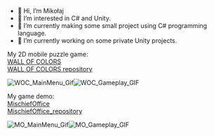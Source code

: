 - 👋 Hi, I’m Mikołaj
- 👀 I’m interested in C# and Unity.
- 🌱 I’m currently making some small project using C# programming language.
- 👷 I’m currently working on some private Unity projects. 
<!---
- 📫 How to reach me ...
--->

My 2D mobile puzzle game:\
[WALL OF COLORS](https://miko-m.itch.io/wall-of-colors)    
[WALL OF COLORS repository](https://github.com/MikolajMal/WallOfColors_Unity)

![WOC_MainMenu_Gif](https://github.com/MikolajMal/WallOfColors_Unity/blob/main/Gifs/MenuGif.gif)![WOC_Gameplay_GIF](https://github.com/MikolajMal/WallOfColors_Unity/blob/main/Gifs/GameplayGif.gif)

My game demo:    
[MischiefOffice](https://miko-m.itch.io/mischief-office)    
[MischiefOffice_repository](https://github.com/MikolajMal/MischiefOffice_DEMO_Unity)

![MO_MainMenu_Gif](https://user-images.githubusercontent.com/38085557/208741975-34a028fa-8579-4953-a63c-46245b14a281.gif)![MO_Gameplay_GIF](https://user-images.githubusercontent.com/38085557/208743398-ac494ad7-378b-4194-af9c-0b4e0c708235.gif)



<!---
MikolajMal/MikolajMal is a ✨ special ✨ repository because its `README.md` (this file) appears on your GitHub profile.
You can click the Preview link to take a look at your changes.
--->
